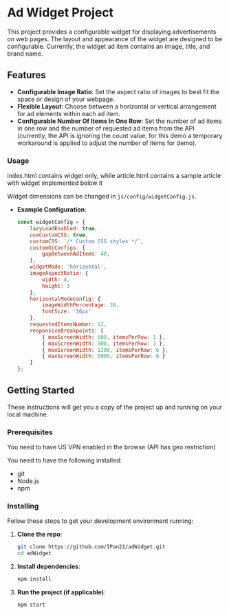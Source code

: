 # Ad Widget Project

This project provides a configurable widget for displaying advertisements on web pages. The layout and appearance of the widget are designed to be configurable. Currently, the widget ad item contains an image, title, and brand name.

## Features

- **Configurable Image Ratio**: Set the aspect ratio of images to best fit the space or design of your webpage.
- **Flexible Layout**: Choose between a horizontal or vertical arrangement for ad elements within each ad item.
- **Configurable Number Of Items In One Row**: Set the number of ad items in one row and the number of requested ad items from the API (currently, the API is ignoring the count value, for this demo a temporary workaround is applied to adjust the number of items for demo).

### Usage

index.html contains widget only, while article.html contains a sample article with widget implemented below it

Widget dimensions can be changed in `js/config/widgetConfig.js`.
- **Example Configuration**:
    ```javascript
    const widgetConfig = {
        lazyLoadEnabled: true,
        useCustomCSS: true,
        customCSS: `/* Custom CSS styles */`,
        customUiConfigs: {
            gapBetweenAdItems: 40,
        },
        widgetMode: 'horizontal',
        imageAspectRatio: {
            width: 4,
            height: 3
        },
        horizontalModeConfig: {
            imageWidthPercentage: 30,
            fontSize: '16px'
        },
        requestedItemsNumber: 12,
        responsiveBreakpoints: [
            { maxScreenWidth: 600, itemsPerRow: 1 },
            { maxScreenWidth: 900, itemsPerRow: 3 },
            { maxScreenWidth: 1200, itemsPerRow: 6 },
            { maxScreenWidth: 5000, itemsPerRow: 6 }
        ]
    };
    ```

## Getting Started

These instructions will get you a copy of the project up and running on your local machine.

### Prerequisites

You need to have US VPN enabled in the browse (API has geo restriction)

You need to have the following installed:
- git
- Node.js
- npm

### Installing

Follow these steps to get your development environment running:

1. **Clone the repo**:
    ```bash
    git clone https://github.com/IPan21/adWidget.git
    cd adWidget
    ```

2. **Install dependencies**:
    ```bash
    npm install
    ```

3. **Run the project (if applicable)**:
    ```bash
    npm start
    ```


